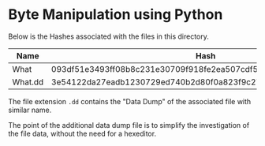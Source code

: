 # Byte Manipulation using Python

Below is the Hashes associated with the files in this directory.

| Name | Hash |
|------|------|
|What     | 093df51e3493ff08b8c231e30709f918fe2ea507cdf5f13ebe1a8646e1486e2b |
|What.dd  | 3e54122da27eadb1230729ed740b2d80f0a823f9c277066592cdab6ad2e1f4fc |

The file extension `.dd` contains the "Data Dump" of the associated file with similar name.

The point of the additional data dump file is to simplify the investigation of the file data, without the need for a hexeditor.

